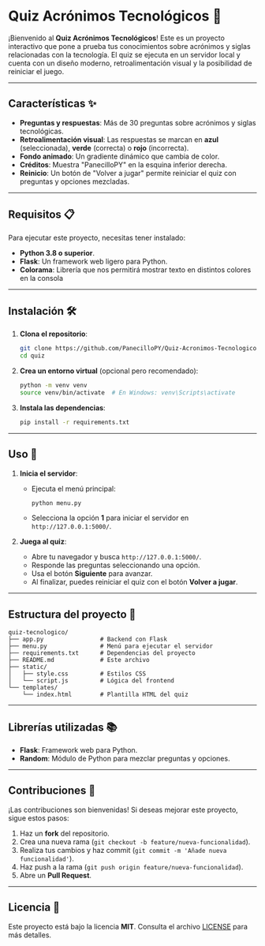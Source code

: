 # Quiz Acrónimos Tecnológicos 🚀

¡Bienvenido al **Quiz Acrónimos Tecnológicos**! Este es un proyecto interactivo que pone a prueba tus conocimientos sobre acrónimos y siglas relacionadas con la tecnología. El quiz se ejecuta en un servidor local y cuenta con un diseño moderno, retroalimentación visual y la posibilidad de reiniciar el juego.

---

## Características ✨

- **Preguntas y respuestas**: Más de 30 preguntas sobre acrónimos y siglas tecnológicas.
- **Retroalimentación visual**: Las respuestas se marcan en **azul** (seleccionada), **verde** (correcta) o **rojo** (incorrecta).
- **Fondo animado**: Un gradiente dinámico que cambia de color.
- **Créditos**: Muestra "PanecilloPY" en la esquina inferior derecha.
- **Reinicio**: Un botón de "Volver a jugar" permite reiniciar el quiz con preguntas y opciones mezcladas.

---

## Requisitos 📋

Para ejecutar este proyecto, necesitas tener instalado:

- **Python 3.8 o superior**.
- **Flask**: Un framework web ligero para Python.
- **Colorama**: Librería que nos permitirá mostrar texto en distintos colores en la consola

---

## Instalación 🛠️

1. **Clona el repositorio**:
   ```bash
   git clone https://github.com/PanecilloPY/Quiz-Acronimos-Tecnologicos
   cd quiz
   ```

2. **Crea un entorno virtual** (opcional pero recomendado):
   ```bash
   python -m venv venv
   source venv/bin/activate  # En Windows: venv\Scripts\activate
   ```

3. **Instala las dependencias**:
   ```bash
   pip install -r requirements.txt
   ```

---

## Uso 🚀

1. **Inicia el servidor**:
   - Ejecuta el menú principal:
     
     ```bash
     python menu.py
     ```
   - Selecciona la opción **1** para iniciar el servidor en `http://127.0.0.1:5000/`.

2. **Juega al quiz**:
   - Abre tu navegador y busca `http://127.0.0.1:5000/`.
   - Responde las preguntas seleccionando una opción.
   - Usa el botón **Siguiente** para avanzar.
   - Al finalizar, puedes reiniciar el quiz con el botón **Volver a jugar**.

---

## Estructura del proyecto 📂

```
quiz-tecnologico/
├── app.py                # Backend con Flask
├── menu.py               # Menú para ejecutar el servidor
├── requirements.txt      # Dependencias del proyecto
├── README.md             # Este archivo
├── static/
│   ├── style.css         # Estilos CSS
│   └── script.js         # Lógica del frontend
└── templates/
    └── index.html        # Plantilla HTML del quiz
```

---

## Librerías utilizadas 📚

- **Flask**: Framework web para Python.
- **Random**: Módulo de Python para mezclar preguntas y opciones.

---

## Contribuciones 🤝

¡Las contribuciones son bienvenidas! Si deseas mejorar este proyecto, sigue estos pasos:

1. Haz un **fork** del repositorio.
2. Crea una nueva rama (`git checkout -b feature/nueva-funcionalidad`).
3. Realiza tus cambios y haz commit (`git commit -m 'Añade nueva funcionalidad'`).
4. Haz push a la rama (`git push origin feature/nueva-funcionalidad`).
5. Abre un **Pull Request**.

---

## Licencia 📄

Este proyecto está bajo la licencia **MIT**. Consulta el archivo [LICENSE](LICENSE) para más detalles.

